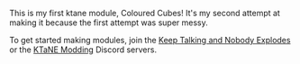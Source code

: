 This is my first ktane module, Coloured Cubes! It's my second attempt at making it because the first attempt was super messy.

To get started making modules, join the [Keep Talking and Nobody Explodes](https://discord.gg/ktane) or the [KTaNE Modding](https://discord.gg/qzy7Gdz) Discord servers.
